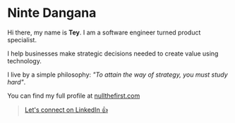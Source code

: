 # Ninte Dangana

Hi there, my name is **Tey**. I am a software engineer turned product specialist.

I help businesses make strategic decisions needed to create value using technology.

I live by a simple philosophy: _"To attain the way of strategy, you must study hard"_.

You can find my full profile at [nullthefirst.com](https://nullthefirst.com)

> [Let's connect on LinkedIn 👍](https://nullthefirst.com/linkedin/)
